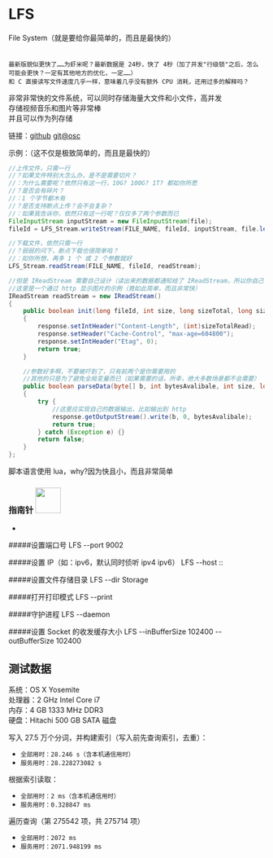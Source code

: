 # LFS
File System（就是要给你最简单的，而且是最快的）

######
    最新版貌似更快了……为虾米呢？最新数据是 24秒，快了 4秒（加了并发"行级锁"之后，怎么可能会更快？一定有其他地方的优化，一定……）
    和 C 直接读写文件速度几乎一样，意味着几乎没有额外 CPU 消耗，还用过多的解释吗？

非常非常快的文件系统，可以同时存储海量大文件和小文件，高并发<br>
存储视频音乐和图片等非常棒<br>
并且可以作为列存储<br>


链接：[github](https://github.com/ikCourage/LFS)  [git@osc](https://git.oschina.net/ikCourage/LFS_FREE)<br>

示例：（这不仅是极致简单的，而且是最快的）

```java
//上传文件，只需一行
//？如果文件特别大怎么办，是不是需要切片？
//：为什么需要呢？依然只有这一行，10G? 100G? 1T? 都如你所愿
//？是否会有碎片？
//：1 个字节都木有
//？是否支持断点上传？会不会复杂？
//：如果我告诉你，依然只有这一行呢？仅仅多了两个参数而已
FileInputStream inputStream = new FileInputStream(file);
fileId = LFS_Stream.writeStream(FILE_NAME, fileId, inputStream, file.length());
```

```java
//下载文件，依然只需一行
//？弱弱的问下，断点下载也很简单哈？
//：如你所想，再多 1 个 或 2 个参数就好
LFS_Stream.readStream(FILE_NAME, fileId, readStream);
```

```java
//但是 IReadStream 需要自己设计（读出来的数据都通知给了 IReadStream，所以你自己得知道用数据干嘛才行，不是吗）
//这里是一个通过 http 显示图片的示例（竟如此简单，而且非常快）
IReadStream readStream = new IReadStream()
{
	public boolean init(long fileId, int size, long sizeTotal, long sizeTotalRead, long offset)
	{
	    response.setIntHeader("Content-Length", (int)sizeTotalRead);
		response.setHeader("Cache-Control", "max-age=604800");
		response.setIntHeader("Etag", 0);
		return true;
	}

	//参数好多啊，不要被吓到了，只有前两个是你需要用的
	//其他的只是为了避免全局变量而已（如果需要的话，所幸，绝大多数场景都不会需要）
	public boolean parseData(byte[] b, int bytesAvalibale, int size, long sizeTotal, long sizeTotalRead, long sizeTotalReaded, long offset)
	{
		try {
			//这里应实现自己的数据输出，比如输出到 http
			response.getOutputStream().write(b, 0, bytesAvalibale);
			return true;
		} catch (Exception e) {}
		return false;
	}
};
```

脚本语言使用 lua，why?因为快且小，而且非常简单<br>

### 指南针 <img src="http://pic.sucaibar.com/pic/201307/16/1c1cbb2ccd.png" width="50" height="50">
-


#####设置端口号
LFS --port 9002<br>

#####设置 IP（如：ipv6，默认同时侦听 ipv4 ipv6）
LFS --host ::<br>

#####设置文件存储目录
LFS --dir Storage<br>

#####打开打印模式
LFS --print<br>

#####守护进程
LFS --daemon<br>

#####设置 Socket 的收发缓存大小
LFS --inBufferSize 102400 --outBufferSize 102400<br>


测试数据
-

系统：OS X Yosemite<br>
处理器：2 GHz Intel Core i7<br>
内存：4 GB 1333 MHz DDR3<br>
硬盘：Hitachi 500 GB SATA 磁盘<br>

写入 27.5 万个分词，并构建索引（写入前先查询索引，去重）：<br>
* `全部用时：28.246 s（含本机通信用时）`
* `服务用时：28.228273082 s`

根据索引读取：<br>
* `全部用时：2 ms（含本机通信用时）`
* `服务用时：0.328847 ms`

遍历查询（第 275542 项，共 275714 项）<br>
* `全部用时：2072 ms`
* `服务用时：2071.948199 ms`


